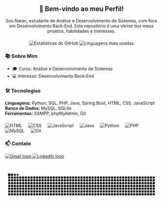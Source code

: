 <h2 align="center">👋 Bem-vindo ao meu Perfil!</h2>

<p align="center">Sou Natan, estudante de Análise e Desenvolvimento de Sistemas, com foco em Desenvolvimento Back-End. Este repositório é uma vitrine dos meus projetos, habilidades e interesses.</p>

###

<div align="center">
  <img src="https://github-readme-stats.vercel.app/api?username=NatanSrsDev&hide_title=false&hide_rank=false&show_icons=true&include_all_commits=true&count_private=true&theme=dracula&locale=pt-br&hide_border=false" height="150" alt="Estatísticas do GitHub" />
  <img src="https://github-readme-stats.vercel.app/api/top-langs?username=NatanSrsDev&locale=pt-br&hide_title=false&layout=compact&card_width=320&langs_count=6&theme=dracula&hide_border=false" height="150" alt="Linguagens mais usadas" />
</div>

###

###

### 📚 Sobre Mim
- 🎓 Curso: Análise e Desenvolvimento de Sistemas
- 💻 Interesse: Desenvolvimento Back-End

###

### 🛠️ Tecnologias
**Linguagens:** Python, SQL, PHP, Java, Spring Boot, HTML, CSS, JavaScript  
**Banco de Dados:** MySQL, SQLite  
**Ferramentas:** XAMPP, phpMyAdmin, Git

###

<div align="left">
  <img src="https://cdn.jsdelivr.net/gh/devicons/devicon/icons/html5/html5-original.svg" height="30" alt="HTML" />
  <img width="12" />
  <img src="https://cdn.jsdelivr.net/gh/devicons/devicon/icons/css3/css3-original.svg" height="30" alt="CSS" />
  <img width="12" />
  <img src="https://cdn.jsdelivr.net/gh/devicons/devicon/icons/javascript/javascript-original.svg" height="30" alt="JavaScript" />
  <img width="12" />
  <img src="https://cdn.jsdelivr.net/gh/devicons/devicon/icons/java/java-original.svg" height="30" alt="Java" />
  <img width="12" />
  <img src="https://cdn.jsdelivr.net/gh/devicons/devicon/icons/python/python-original.svg" height="30" alt="Python" />
  <img width="12" />
  <img src="https://cdn.jsdelivr.net/gh/devicons/devicon/icons/php/php-original.svg" height="30" alt="PHP" />
  <img width="12" />
  <img src="https://cdn.jsdelivr.net/gh/devicons/devicon/icons/mysql/mysql-original.svg" height="30" alt="MySQL" />
  <img width="12" />
  <img src="https://cdn.jsdelivr.net/gh/devicons/devicon/icons/git/git-original.svg" height="30" alt="Git" />
</div>

###

### 📫 Contato
<div align="left">
  <a href="mailto:natanrods@hotmail.com" target="_blank">
    <img src="https://img.shields.io/static/v1?message=Gmail&logo=gmail&label=&color=D14836&logoColor=white&labelColor=&style=for-the-badge" height="35" alt="Gmail logo" />
  </a>
  <a href="https://www.linkedin.com/in/natansrs-dev/" target="_blank">
    <img src="https://img.shields.io/static/v1?message=LinkedIn&logo=linkedin&label=&color=0077B5&logoColor=white&labelColor=&style=for-the-badge" height="35" alt="LinkedIn logo" />
  </a>
</div>

###

<br clear="both">

<img src="https://raw.githubusercontent.com/NatanSrsDev/NatanSrsDev/output/snake.svg" alt="Snake animation" />

###
